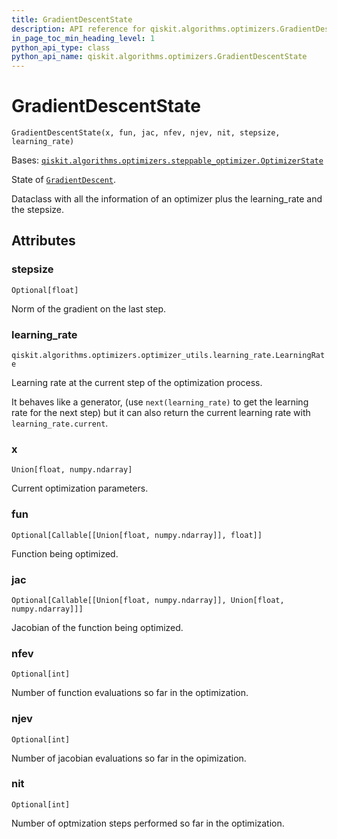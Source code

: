 ```yaml
---
title: GradientDescentState
description: API reference for qiskit.algorithms.optimizers.GradientDescentState
in_page_toc_min_heading_level: 1
python_api_type: class
python_api_name: qiskit.algorithms.optimizers.GradientDescentState
---
```


# GradientDescentState

<span id="qiskit.algorithms.optimizers.GradientDescentState" />

`GradientDescentState(x, fun, jac, nfev, njev, nit, stepsize, learning_rate)`

Bases: [`qiskit.algorithms.optimizers.steppable_optimizer.OptimizerState`](qiskit.algorithms.optimizers.OptimizerState "qiskit.algorithms.optimizers.steppable_optimizer.OptimizerState")

State of [`GradientDescent`](qiskit.algorithms.optimizers.GradientDescent "qiskit.algorithms.optimizers.GradientDescent").

Dataclass with all the information of an optimizer plus the learning\_rate and the stepsize.

## Attributes

<span id="qiskit.algorithms.optimizers.GradientDescentState.stepsize" />

### stepsize

`Optional[float]`

Norm of the gradient on the last step.

<span id="qiskit.algorithms.optimizers.GradientDescentState.learning_rate" />

### learning\_rate

`qiskit.algorithms.optimizers.optimizer_utils.learning_rate.LearningRate`

Learning rate at the current step of the optimization process.

It behaves like a generator, (use `next(learning_rate)` to get the learning rate for the next step) but it can also return the current learning rate with `learning_rate.current`.

<span id="qiskit.algorithms.optimizers.GradientDescentState.x" />

### x

`Union[float, numpy.ndarray]`

Current optimization parameters.

<span id="qiskit.algorithms.optimizers.GradientDescentState.fun" />

### fun

`Optional[Callable[[Union[float, numpy.ndarray]], float]]`

Function being optimized.

<span id="qiskit.algorithms.optimizers.GradientDescentState.jac" />

### jac

`Optional[Callable[[Union[float, numpy.ndarray]], Union[float, numpy.ndarray]]]`

Jacobian of the function being optimized.

<span id="qiskit.algorithms.optimizers.GradientDescentState.nfev" />

### nfev

`Optional[int]`

Number of function evaluations so far in the optimization.

<span id="qiskit.algorithms.optimizers.GradientDescentState.njev" />

### njev

`Optional[int]`

Number of jacobian evaluations so far in the opimization.

<span id="qiskit.algorithms.optimizers.GradientDescentState.nit" />

### nit

`Optional[int]`

Number of optmization steps performed so far in the optimization.


